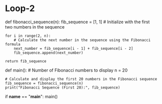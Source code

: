 # Loop-2
def fibonacci_sequence(n):
    fib_sequence = [1, 1]  # Initialize with the first two numbers in the sequence

    for i in range(2, n):
        # Calculate the next number in the sequence using the Fibonacci formula
        next_number = fib_sequence[i - 1] + fib_sequence[i - 2]
        fib_sequence.append(next_number)

    return fib_sequence

def main():
    # Number of Fibonacci numbers to display
    n = 20

    # Calculate and display the first 20 numbers in the Fibonacci sequence
    fib_sequence = fibonacci_sequence(n)
    print("Fibonacci Sequence (First 20):", fib_sequence)

if __name__ == "__main__":
    main()

